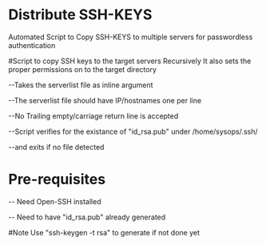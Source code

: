 # Distribute SSH-KEYS 

Automated Script to Copy SSH-KEYS to multiple servers for passwordless authentication

#Script  to copy SSH keys to the target servers Recursively
It also sets the proper permissions on to the target directory

--Takes the serverlist file as inline argument

--The serverlist file should have IP/hostnames one per line

--No Trailing empty/carriage return line is accepted

--Script verifies for the existance of "id_rsa.pub" under /home/sysops/.ssh/

--and exits if no file detected

# Pre-requisites
--       Need Open-SSH installed

--       Need to have "id_rsa.pub" already generated

#Note
Use "ssh-keygen -t rsa" to generate if not done yet

